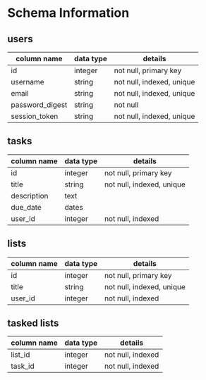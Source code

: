 # Schema Information

## users
column name     | data type | details
----------------|-----------|-----------------------
id              | integer   | not null, primary key
username        | string    | not null, indexed, unique
email           | string    | not null, indexed, unique
password_digest | string    | not null
session_token   | string    | not null, indexed, unique

## tasks
column name | data type | details
------------|-----------|-----------------------
id          | integer   | not null, primary key
title       | string    | not null, indexed, unique
description | text      |
due_date    | dates     |
user_id     | integer   | not null, indexed

## lists
column name | data type | details
------------|-----------|-----------------------
id          | integer   | not null, primary key
title       | string    | not null, indexed, unique
user_id     | integer   | not null, indexed

## tasked lists
column name | data type | details
------------|-----------|-----------------------
list_id     | integer   | not null, indexed
task_id     | integer   | not null, indexed
